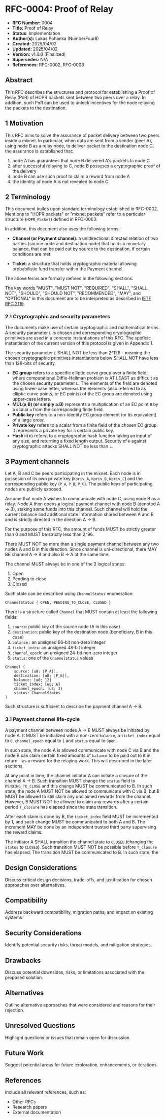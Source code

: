 # RFC-0004: Proof of Relay

- **RFC Number:** 0004  
- **Title:** Proof of Relay 
- **Status:** Implementation
- **Author(s):** Lukas Pohanka (NumberFour8)
- **Created:** 2025/04/02  
- **Updated:** 2025/04/02  
- **Version:** v1.0.0 (Finalized)  
- **Supersedes:** N/A
- **References:** RFC-0002, RFC-0003

## Abstract

This RFC describes the structures and protocol for establishing a Proof of Relay (PoR) of HOPR packets
sent between two peers over a relay. In addition, such PoR can be used to unlock incentives for the node
relaying the packets to the destination.

## 1 Motivation

This RFC aims to solve the assurance of packet delivery between two peers inside a mixnet.
In particular, when data are sent from a sender (peer A), using
node B as a relay node, to deliver packet to the destination node C, the assurance is established
that:

1. node A has guarantees that node B delivered A's packets to node C
2. after successful relaying to C, node B posseses a cryptographic proof of the delivery
3. node B can use such proof to claim a reward from node A
4. the identity of node A is not revealed to node C


## 2 Terminology

This document builds upon standard terminology established in RFC-0002. Mentions to "HOPR packets" or
"mixnet packets" refer to a particular structure (`HOPR_Packet`) defined in RFC-0003.


In addition, this document also uses the following terms:

- **Channel (or Payment channel)**: a unidirectional directed relation of two parties (source node and destination node) that holds a monetary balance, that can be paid out by source to the destination, if certain conditions are met.

- **Ticket**: a structure that holds cryptographic material allowing probabilistic fund transfer within the Payment channel.

The above terms are formally defined in the following sections.

The key words "MUST", "MUST NOT", "REQUIRED", "SHALL", "SHALL NOT", "SHOULD", "SHOULD NOT", "RECOMMENDED",
"MAY", and "OPTIONAL" in this document are to be interpreted as described
in [IETF RFC 2119](https://datatracker.ietf.org/doc/html/rfc2119).

### 2.1 Cryptographic and security parameters

The documents make use of certain cryptographic and mathematical terms. A security parameter `L` is chosen
and corresponding cryptographic primitives are used in a concrete instantiations of this RFC.
The speficic instantiation of the current version of this protocol is given in Appendix 1.

The security parameter `L` SHALL NOT be less than 2^128 - meaning the chosen cryptographic primitives
instantiations below SHALL NOT have less than 128-bits of security.

- **EC group** refers to a specific elliptic curve group over a finite field, where computational Diffie-Hellman problem is AT LEAST as
difficult as the chosen security parameter `L`. The elements of the field are denoted using lower-case letter, whereas the elements (also referred to as elliptic curve points, or EC points) of the EC group are denoted using upper-case letters.
- **MUL(a,B) (or simply a.B)** represents a multiplication of an EC point `B` by a scalar `a` from the corresponding finite field.
- **Public key** refers to a non-identity EC group element (or its equivalent) of a large order.
- **Private key** refers to a scalar from a finite field of the chosen EC group. It represents a private key for a certain public key.
- **Hash `H(x)`** referst to a cryptographic hash function taking an input of any size, and returning a fixed length output. Security of `H`
against cryptographic attacks SHALL NOT be less than `L`.



## 3 Payment channels

Let A, B and C be peers participating in the mixnet. Each node is in possesion of its own private key (`Kpriv_A`, `Kpriv_B`, `Kpriv_C`)
and the corresponding public key (`P_A`, `P_B`, `P_C`). The public keys of participating nodes are publicly exposed.

Assume that node A wishes to communicate with node C, using node B as a relay.
Node A then opens a logical payment channel with node B (denoted A -> B), staking some funds into this channel. 
Such channel will hold the current balance and additional state information shared between A and B and is strictly directed in the direction A -> B.

For the purpose of this RFC, the amount of funds MUST be strictly greater than 0 and MUST be strictly less than 2^96.

There MUST NOT be more than a single payment channel between any two nodes A and B in this direction. Since
channel is uni-directional, there MAY BE channel A -> B and also B -> A at the same time.


The channel MUST always be in one of the 3 logical states:

1. Open
2. Pending to close
3. Closed


Such state can be described using `ChannelStatus` enumeration:

````
ChannelStatus { OPEN, PENDING_TO_CLOSE, CLOSED }
````

There is a structure called `Channel` that MUST contain at least the following fields:

1. `source`: public key of the source node (A in this case)
2. `destination`: public key of the destination node (beneficiary, B in this case)
3. `balance` : an unsigned 96-bit non-zero integer
4. `ticket_index`: an unsigned 48-bit integer
5. `channel_epoch`: an unsigned 24-bit non-zero integer
6. `status`: one of the `ChannelStatus` values


````
Channel {
	source: [u8; |P_A|],
	destination: [u8; |P_B|],
	balance: [u8; 12]
	ticket_index: [u8; 6]
	channel_epoch: [u8; 3]
	status: ChannelStatus
}
````

Such structure is sufficient to describe the payment channel A -> B.

### 3.1 Payment channel life-cycle

A payment channel between nodes A -> B MUST always be initiated by node A. It MUST be initialized with a non-zero `balance`,
a `ticket_index` equal to `0`, `channel_epoch` equal to `1` and `status` equal to `Open`.

In such state, the node A is allowed communicate with node C via B and the node B can claim certain fixed amounts of `balance` to be paid out to it in return - as a reward for the relaying work. This will described in the later sections.

At any point in time, the channel initiator A can initiate a closure of the channel A -> B. Such transition MUST change
the `status` field to `PENDING_TO_CLOSE` and this change MUST be communicated to B.
In such state, the node A MUST NOT be allowed to communicate with C via B, but B MUST be allowed to still claim any unclaimed rewards from the channel. However, B MUST NOT be allowed to claim any rewards after a certain period `T_closure` has elapsed since the state transition.

After each claim is done by B, the `ticket_index` field MUST be incremented by 1, and such change MUST be communicated to both A and B.
The increment MAY be done by an independent trusted third party supervising the reward claims.

The initiator A SHALL transition the channel state to `CLOSED` (changing the `status` to `CLOSED`). Such transition MUST NOT be possible
before `T_closure` has elapsed. The transition MUST be communicated to B.
In such state, the 


## Design Considerations

Discuss critical design decisions, trade-offs, and justification for chosen approaches over alternatives.

## Compatibility

Address backward compatibility, migration paths, and impact on existing systems.

## Security Considerations

Identify potential security risks, threat models, and mitigation strategies.

## Drawbacks

Discuss potential downsides, risks, or limitations associated with the proposed solution.

## Alternatives

Outline alternative approaches that were considered and reasons for their rejection.

## Unresolved Questions

Highlight questions or issues that remain open for discussion.

## Future Work

Suggest potential areas for future exploration, enhancements, or iterations.

## References

Include all relevant references, such as:

- Other RFCs
- Research papers
- External documentation
